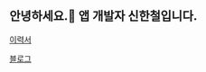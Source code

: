 ## 안녕하세요.👋 앱 개발자 신한철입니다.

[이력서](https://www.rallit.com/resumes/285085@tlsgks486/%EC%8B%A0%ED%95%9C%EC%B2%A0)

[블로그](https://velog.io/@tlsgks48)

<!--
**tlsgks48/tlsgks48** is a ✨ _special_ ✨ repository because its `README.md` (this file) appears on your GitHub profile.

Here are some ideas to get you started:

- 🔭 I’m currently working on ...
- 🌱 I’m currently learning ...
- 👯 I’m looking to collaborate on ...
- 🤔 I’m looking for help with ...
- 💬 Ask me about ...
- 📫 How to reach me: ...
- 😄 Pronouns: ...
- ⚡ Fun fact: ...
-->
